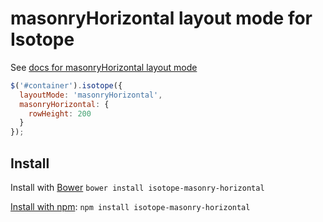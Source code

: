 # masonryHorizontal layout mode for Isotope

See [docs for masonryHorizontal layout mode](http://isotope.metafizzy.co/layout-modes/masonryhorizontal.html)

``` js
$('#container').isotope({
  layoutMode: 'masonryHorizontal',
  masonryHorizontal: {
    rowHeight: 200
  }
});
```

## Install

Install with [Bower](http://bower.io) `bower install isotope-masonry-horizontal`

[Install with npm](https://www.npmjs.org/package/isotope-masonry-horizontal): `npm install isotope-masonry-horizontal`
